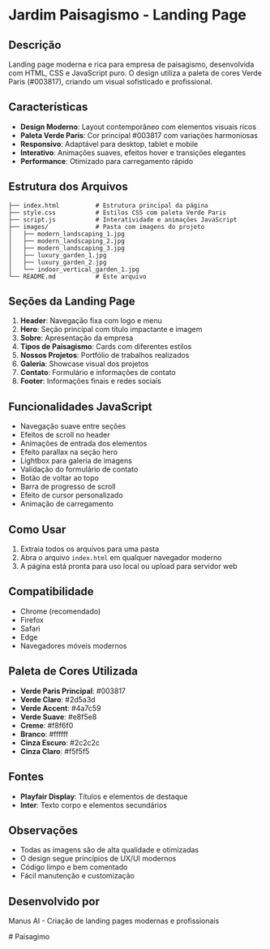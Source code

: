# Jardim Paisagismo - Landing Page

## Descrição
Landing page moderna e rica para empresa de paisagismo, desenvolvida com HTML, CSS e JavaScript puro. O design utiliza a paleta de cores Verde Paris (#003817), criando um visual sofisticado e profissional.

## Características
- **Design Moderno**: Layout contemporâneo com elementos visuais ricos
- **Paleta Verde Paris**: Cor principal #003817 com variações harmoniosas
- **Responsivo**: Adaptável para desktop, tablet e mobile
- **Interativo**: Animações suaves, efeitos hover e transições elegantes
- **Performance**: Otimizado para carregamento rápido

## Estrutura dos Arquivos
```
├── index.html          # Estrutura principal da página
├── style.css           # Estilos CSS com paleta Verde Paris
├── script.js           # Interatividade e animações JavaScript
├── images/             # Pasta com imagens do projeto
│   ├── modern_landscaping_1.jpg
│   ├── modern_landscaping_2.jpg
│   ├── modern_landscaping_3.jpg
│   ├── luxury_garden_1.jpg
│   ├── luxury_garden_2.jpg
│   └── indoor_vertical_garden_1.jpg
└── README.md           # Este arquivo
```

## Seções da Landing Page
1. **Header**: Navegação fixa com logo e menu
2. **Hero**: Seção principal com título impactante e imagem
3. **Sobre**: Apresentação da empresa
4. **Tipos de Paisagismo**: Cards com diferentes estilos
5. **Nossos Projetos**: Portfólio de trabalhos realizados
6. **Galeria**: Showcase visual dos projetos
7. **Contato**: Formulário e informações de contato
8. **Footer**: Informações finais e redes sociais

## Funcionalidades JavaScript
- Navegação suave entre seções
- Efeitos de scroll no header
- Animações de entrada dos elementos
- Efeito parallax na seção hero
- Lightbox para galeria de imagens
- Validação do formulário de contato
- Botão de voltar ao topo
- Barra de progresso de scroll
- Efeito de cursor personalizado
- Animação de carregamento

## Como Usar
1. Extraia todos os arquivos para uma pasta
2. Abra o arquivo `index.html` em qualquer navegador moderno
3. A página está pronta para uso local ou upload para servidor web

## Compatibilidade
- Chrome (recomendado)
- Firefox
- Safari
- Edge
- Navegadores móveis modernos

## Paleta de Cores Utilizada
- **Verde Paris Principal**: #003817
- **Verde Claro**: #2d5a3d
- **Verde Accent**: #4a7c59
- **Verde Suave**: #e8f5e8
- **Creme**: #f8f6f0
- **Branco**: #ffffff
- **Cinza Escuro**: #2c2c2c
- **Cinza Claro**: #f5f5f5

## Fontes
- **Playfair Display**: Títulos e elementos de destaque
- **Inter**: Texto corpo e elementos secundários

## Observações
- Todas as imagens são de alta qualidade e otimizadas
- O design segue princípios de UX/UI modernos
- Código limpo e bem comentado
- Fácil manutenção e customização

## Desenvolvido por
Manus AI - Criação de landing pages modernas e profissionais

#   P a i s a g i m o  
 
